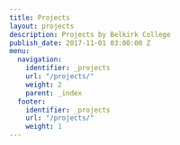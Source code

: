```yaml
---
title: Projects
layout: projects
description: Projects by Belkirk College
publish_date: 2017-11-01 03:00:00 Z
menu:
  navigation:
    identifier: _projects
    url: "/projects/"
    weight: 2
    parent: _index
  footer:
    identifier: _projects
    url: "/projects/"
    weight: 1
---
```


